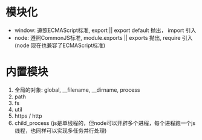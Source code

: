 # 模块化
- window: 遵照ECMAScript标准, export || export default 抛出， import 引入
- node: 遵照CommonJS标准, module.exports || exports 抛出, require 引入
  (node 现在也兼容了ECMAScript标准)

# 内置模块
1. 全局的对象: global, __filename, __dirname, process
2. path 
3. fs
4. util
5. https / http
6. child_process (js是单线程的，但node可以开辟多个进程，每个进程跑一个js线程，也同样可以实现多任务并行处理)
  